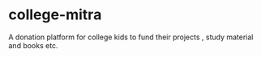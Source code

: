 # college-mitra
A donation platform for college kids to fund their projects , study material and books etc.
